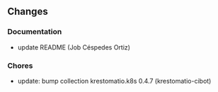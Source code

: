 ## Changes

### Documentation

* update README (Job Céspedes Ortiz)

### Chores

* update: bump collection krestomatio.k8s 0.4.7 (krestomatio-cibot)
